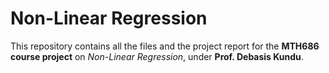 # Non-Linear Regression

This repository contains all the files and the project report for the **MTH686 course project** on *Non-Linear Regression*, under **Prof. Debasis Kundu**.

